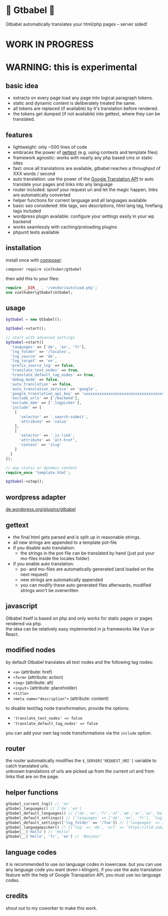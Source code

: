 # 🦜 Gtbabel 🦜

Gtbabel automatically translates your html/php pages – server sided!

# WORK IN PROGRESS

# WARNING: this is experimental

## basic idea

- extracts on every page load any page into logical paragraph tokens.
- static and dynamic content is deliberately treated the same.
- all tokens are replaced (if available) by it's translation before rendered.
- the tokens get dumped (if not available) into gettext, where they can be translated.

## features

- lightweight: only ~500 lines of code
- embraces the power of [gettext](https://www.gnu.org/software/gettext/) (e.g. using contexts and template files)
- framework agnostic: works with nearly any php based cms or static sites
- fast: once all translations are available, gtbabel reaches a throughput of XXX words / second
- auto translation: use the power of the [Google Translation API](https://cloud.google.com/translate/docs) to auto translate your pages and links into any language
- router included: spoof your request uri and let the magic happen, links are automatically converted
- helper functions for current language and all languages available
- basic seo considered: title tags, seo descriptions, html lang tag, hreflang tags included
- wordpress plugin available: configure your settings easily in your wp backend
- works seamlessly with caching/preloading plugins
- phpunit tests available

## installation

install once with [composer](https://getcomposer.org/):

```
composer require vielhuber/gtbabel
```

then add this to your files:

```php
require __DIR__ . '/vendor/autoload.php';
use vielhuber\gtbabel\Gtbabel;
```

## usage

```php
$gtbabel = new Gtbabel();

$gtbabel->start();

// start with advanced settings
$gtbabel->start([
  'languages' => ['de', 'en', 'fr'],
  'lng_folder' => '/locales',
  'lng_source' => 'de',
  'lng_target' => 'en',
  'prefix_source_lng' => false,
  'translate_text_nodes' => true,
  'translate_default_tag_nodes' => true,
  'debug_mode' => false,
  'auto_translation' => false,
  'auto_translation_service' => 'google',
  'google_translation_api_key' => 'xxxxxxxxxxxxxxxxxxxxxxxxxxxxxxxxxxxxxxx',
  'exclude_urls' => ['/backend'],
  'exclude_dom' => ['.lngpicker'],
  'include' => [
    [
      'selector' => '.search-submit',
      'attribute' => 'value'
    ],
    [
      'selector' => '.js-link',
      'attribute' => 'alt-href',
      'context' => 'slug'
    ]
  ]
]);

// any static or dynamic content
require_once 'template.html';

$gtbabel->stop();
```

## wordpress adapter

[de.wordpress.org/plugins/gtbabel](https://de.wordpress.org/plugins/gtbabel/)

## gettext

- the final html gets parsed and is split up in reasonable strings.
- all new strings are appended to a template pot-file
- if you disable auto translation:
  - the strings in the pot-file can be translated by hand (just put your mo-files inside the locales folder)
- if you enable auto translation:
  - po- and mo-files are automatically generated (and loaded on the next request)
  - new strings are automatically appended
  - you can modify these auto generated files afterwards, modified strings won't be overwritten

## javascript

Gtbabel itself is based on php and only works for static pages or pages rendered via php.\
the idea can be relatively easy implemented in js frameworks like Vue or React.

## modified nodes

by default Gtbabel translates all text nodes and the following tag nodes:

- `<a>` (attribute: href)
- `<form>` (attribute: action)
- `<img>` (attribute: alt)
- `<input>` (attribute: placeholder)
- `<title>`
- `<meta name="description">` (attribute: content)

to disable text/tag node transformation, provide the options:

- `'translate_text_nodes' => false`
- `'translate_default_tag_nodes' => false`

you can add your own tag node transformations via the `include` option.

## router

the router automatically modifies the `$_SERVER['REQUEST_URI']` variable to catch translated urls.\
unknown translations of urls are picked up from the current url and from links that are on the page.

## helper functions

```php
gtbabel_current_lng() // 'en'
gtbabel_languages() // ['de','en']
gtbabel_default_languages() // ['de','en','fr','af','am','ar','az','be','bg','bn','bs','ca','ceb','co','cs','cy','da','el','eo','es','et','eu','fa','fi','fy','ga','gd','gl','gu','ha','haw','he','hi','hmn','hr','ht','hu','hy','id','ig','is','it','ja','jw','ka','kk','km','kn','ko','ku','ky','la','lb','lo','lt','lv','mg','mi','mk','ml','mn','mr','ms','mt','my','ne','nl','no','ny','pa','pl','ps','pt','ro','ru','sd','si','sk','sl','sm','sn','so','sq','sr','st','su','sv','sw','ta','te','tg','th','tl','tr','uk','ur','uz','vi','xh','yi','yo','zh-cn','zh-tw','zu']
gtbabel_default_settings() // ['languages' => ['de', 'en', 'fr'], 'lng_folder' => '/locales', ...]
gtbabel_default_settings(['lng_folder' => '/foo']) // ['languages' => ['de', 'en', 'fr'], 'lng_folder' => '/foo', ...]
gtbabel_languagepicker() /* [['lng' => 'de', 'url' => 'https://tld.com/de/nudel', 'active' => true], ['lng' => 'en', 'url' => 'https://tld.com/en/noodle', 'active' => false], ...] */
gtbabel__('Hallo') // 'Hello'
gtbabel__('Hello', 'fr', 'en') // 'Bonjour'
```

## language codes

it is recommended to use iso language codes in lowercase.
but you can use any language code you want (even i-klingon).
if you use the auto translation feature with the help of Google Transpation API, you must use iso language codes.

## credits

shout out to my coworker to make this work.
